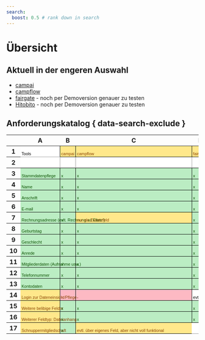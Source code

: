 ```yaml
---
search:
  boost: 0.5 # rank down in search
---
```


# Übersicht

## Aktuell in der engeren Auswahl

- [campai](./campai.md)
- [campflow](./campflow.md)
- [fairgate](./fairgate.md) - noch per Demoversion genauer zu testen
- [Hitobito](./hitobito.md) - noch per Demoversion genauer zu testen

## Anforderungskatalog { data-search-exclude }

<meta http-equiv="Content-Type" content="text/html; charset=utf-8" /><link
  type="text/css"
  rel="stylesheet"
  href="resources/sheet.css"
/>
<style type="text/css">
  .ritz .waffle a {
    color: inherit;
  }
  .ritz .waffle .s1 {
    border-bottom: 1px SOLID #000000;
    border-right: 1px SOLID #000000;
    background-color: #ffe88b;
    text-align: left;
    color: #894403;
    font-family: docs-Helvetica, Arial;
    font-size: 8pt;
    vertical-align: bottom;
    white-space: nowrap;
    direction: ltr;
    padding: 2px 3px 2px 3px;
  }
  .ritz .waffle .s3 {
    border-bottom: 1px SOLID #000000;
    border-right: 1px SOLID #9a9a9a;
    background-color: #ffffff;
    text-align: left;
    color: #000000;
    font-family: Arial;
    font-size: 10pt;
    vertical-align: bottom;
    white-space: nowrap;
    direction: ltr;
    padding: 2px 3px 2px 3px;
  }
  .ritz .waffle .s11 {
    border-left: none;
    border-bottom: 1px SOLID #000000;
    background-color: #ffe88b;
    text-align: left;
    color: #000000;
    font-family: Arial;
    font-size: 10pt;
    vertical-align: bottom;
    white-space: nowrap;
    direction: ltr;
    padding: 2px 3px 2px 3px;
  }
  .ritz .waffle .s5 {
    border-bottom: 1px SOLID #000000;
    border-right: 1px SOLID #000000;
    background-color: #bbedc3;
    text-align: left;
    color: #0b5101;
    font-family: docs-Helvetica, Arial;
    font-size: 8pt;
    vertical-align: bottom;
    white-space: nowrap;
    direction: ltr;
    padding: 2px 3px 2px 3px;
  }
  .ritz .waffle .s8 {
    border-bottom: 1px SOLID #000000;
    border-right: 1px SOLID #000000;
    background-color: #bbedc3;
    text-align: left;
    color: #000000;
    font-family: Arial;
    font-size: 10pt;
    vertical-align: bottom;
    white-space: nowrap;
    direction: ltr;
    padding: 2px 3px 2px 3px;
  }
  .ritz .waffle .s7 {
    border-bottom: 1px SOLID #000000;
    border-right: 1px SOLID #000000;
    background-color: #ffffff;
    text-align: left;
    color: #000000;
    font-family: "docs-Secca KjG", Arial;
    font-size: 8pt;
    vertical-align: bottom;
    white-space: nowrap;
    direction: ltr;
    padding: 2px 3px 2px 3px;
  }
  .ritz .waffle .s0 {
    border-bottom: 1px SOLID #9a9a9a;
    border-right: 1px SOLID #000000;
    background-color: #ffffff;
    text-align: left;
    color: #000000;
    font-family: "docs-Secca KjG", Arial;
    font-size: 8pt;
    vertical-align: bottom;
    white-space: nowrap;
    direction: ltr;
    padding: 2px 3px 2px 3px;
  }
  .ritz .waffle .s6 {
    border-bottom: 1px SOLID #000000;
    border-right: 1px SOLID #000000;
    background-color: #ffe88b;
    text-align: left;
    color: #894403;
    font-family: "docs-Secca KjG", Arial;
    font-size: 8pt;
    vertical-align: bottom;
    white-space: nowrap;
    direction: ltr;
    padding: 2px 3px 2px 3px;
  }
  .ritz .waffle .s10 {
    border-left: none;
    border-right: none;
    border-bottom: 1px SOLID #9a9a9a;
    background-color: #ffffff;
    text-align: left;
    color: #000000;
    font-family: Arial;
    font-size: 10pt;
    vertical-align: bottom;
    white-space: nowrap;
    direction: ltr;
    padding: 2px 3px 2px 3px;
  }
  .ritz .waffle .s9 {
    border-right: none;
    border-bottom: 1px SOLID #000000;
    background-color: #ffe88b;
    text-align: left;
    color: #894403;
    font-family: docs-Helvetica, Arial;
    font-size: 8pt;
    vertical-align: bottom;
    white-space: nowrap;
    direction: ltr;
    padding: 2px 3px 2px 3px;
  }
  .ritz .waffle .s2 {
    border-bottom: 1px SOLID #000000;
    border-right: 1px SOLID #000000;
    background-color: #fdb9c3;
    text-align: left;
    color: #880009;
    font-family: docs-Helvetica, Arial;
    font-size: 8pt;
    vertical-align: bottom;
    white-space: nowrap;
    direction: ltr;
    padding: 2px 3px 2px 3px;
  }
  .ritz .waffle .s4 {
    border-bottom: 1px SOLID #000000;
    border-right: 1px SOLID #000000;
    background-color: #bbedc3;
    text-align: left;
    color: #0b5101;
    font-family: "docs-Secca KjG", Arial;
    font-size: 8pt;
    vertical-align: bottom;
    white-space: nowrap;
    direction: ltr;
    padding: 2px 3px 2px 3px;
  }
</style>
<div class="ritz grid-container" dir="ltr">
  <table class="waffle" cellspacing="0" cellpadding="0">
    <thead>
      <tr>
        <th class="row-header freezebar-origin-ltr"></th>
        <th id="0C0" style="width: 100px" class="column-headers-background">
          A
        </th>
        <th id="0C1" style="width: 100px" class="column-headers-background">
          B
        </th>
        <th id="0C2" style="width: 100px" class="column-headers-background">
          C
        </th>
        <th id="0C3" style="width: 100px" class="column-headers-background">
          D
        </th>
        <th id="0C4" style="width: 100px" class="column-headers-background">
          E
        </th>
      </tr>
    </thead>
    <tbody>
      <tr style="height: 20px">
        <th id="0R0" style="height: 20px" class="row-headers-background">
          <div class="row-header-wrapper" style="line-height: 20px">1</div>
        </th>
        <td class="s0" dir="ltr">Tools</td>
        <td class="s1" dir="ltr">campai</td>
        <td class="s1" dir="ltr">campflow</td>
        <td class="s1" dir="ltr">fairGate</td>
        <td class="s2" dir="ltr">Hitobito</td>
      </tr>
      <tr style="height: 20px">
        <th id="0R1" style="height: 20px" class="row-headers-background">
          <div class="row-header-wrapper" style="line-height: 20px">2</div>
        </th>
        <td class="s3"></td>
        <td class="s3"></td>
        <td class="s3"></td>
        <td class="s3"></td>
        <td class="s3"></td>
      </tr>
      <tr style="height: 20px">
        <th id="0R2" style="height: 20px" class="row-headers-background">
          <div class="row-header-wrapper" style="line-height: 20px">3</div>
        </th>
        <td class="s4 softmerge" dir="ltr">
          <div class="softmerge-inner" style="width: 97px; left: -1px">
            Stammdatenpflege
          </div>
        </td>
        <td class="s5" dir="ltr">x</td>
        <td class="s5" dir="ltr">x</td>
        <td class="s5" dir="ltr">x</td>
        <td class="s5" dir="ltr">x</td>
      </tr>
      <tr style="height: 20px">
        <th id="0R3" style="height: 20px" class="row-headers-background">
          <div class="row-header-wrapper" style="line-height: 20px">4</div>
        </th>
        <td class="s4" dir="ltr">Name</td>
        <td class="s5" dir="ltr">x</td>
        <td class="s5" dir="ltr">x</td>
        <td class="s5" dir="ltr">x</td>
        <td class="s5" dir="ltr">x</td>
      </tr>
      <tr style="height: 20px">
        <th id="0R4" style="height: 20px" class="row-headers-background">
          <div class="row-header-wrapper" style="line-height: 20px">5</div>
        </th>
        <td class="s4" dir="ltr">Anschrift</td>
        <td class="s5" dir="ltr">x</td>
        <td class="s5" dir="ltr">x</td>
        <td class="s5" dir="ltr">x</td>
        <td class="s5" dir="ltr">x</td>
      </tr>
      <tr style="height: 20px">
        <th id="0R5" style="height: 20px" class="row-headers-background">
          <div class="row-header-wrapper" style="line-height: 20px">6</div>
        </th>
        <td class="s4" dir="ltr">E-mail</td>
        <td class="s5" dir="ltr">x</td>
        <td class="s5" dir="ltr">x</td>
        <td class="s5" dir="ltr">x</td>
        <td class="s5" dir="ltr">x</td>
      </tr>
      <tr style="height: 20px">
        <th id="0R6" style="height: 20px" class="row-headers-background">
          <div class="row-header-wrapper" style="line-height: 20px">7</div>
        </th>
        <td class="s4 softmerge" dir="ltr">
          <div class="softmerge-inner" style="width: 97px; left: -1px">
            Rechnungsadresse (evlt. Rechnung an Eltern)
          </div>
        </td>
        <td class="s5" dir="ltr">x</td>
        <td class="s1" dir="ltr">nur als Zusatzfeld</td>
        <td class="s5" dir="ltr">x</td>
        <td class="s1" dir="ltr">?</td>
      </tr>
      <tr style="height: 20px">
        <th id="0R7" style="height: 20px" class="row-headers-background">
          <div class="row-header-wrapper" style="line-height: 20px">8</div>
        </th>
        <td class="s4" dir="ltr">Geburtstag</td>
        <td class="s5" dir="ltr">x</td>
        <td class="s5" dir="ltr">x</td>
        <td class="s5" dir="ltr">x</td>
        <td class="s5" dir="ltr">x</td>
      </tr>
      <tr style="height: 20px">
        <th id="0R8" style="height: 20px" class="row-headers-background">
          <div class="row-header-wrapper" style="line-height: 20px">9</div>
        </th>
        <td class="s4" dir="ltr">Geschlecht</td>
        <td class="s5" dir="ltr">x</td>
        <td class="s5" dir="ltr">x</td>
        <td class="s5" dir="ltr">x</td>
        <td class="s5" dir="ltr">x</td>
      </tr>
      <tr style="height: 20px">
        <th id="0R9" style="height: 20px" class="row-headers-background">
          <div class="row-header-wrapper" style="line-height: 20px">10</div>
        </th>
        <td class="s4" dir="ltr">Anrede</td>
        <td class="s5" dir="ltr">x</td>
        <td class="s5" dir="ltr">x</td>
        <td class="s5" dir="ltr">x</td>
        <td class="s1" dir="ltr">?</td>
      </tr>
      <tr style="height: 20px">
        <th id="0R10" style="height: 20px" class="row-headers-background">
          <div class="row-header-wrapper" style="line-height: 20px">11</div>
        </th>
        <td class="s4 softmerge" dir="ltr">
          <div class="softmerge-inner" style="width: 97px; left: -1px">
            Mitgliederdaten (Aufnahme usw.)
          </div>
        </td>
        <td class="s5" dir="ltr">x</td>
        <td class="s5" dir="ltr">x</td>
        <td class="s5" dir="ltr">x</td>
        <td class="s1" dir="ltr">?</td>
      </tr>
      <tr style="height: 20px">
        <th id="0R11" style="height: 20px" class="row-headers-background">
          <div class="row-header-wrapper" style="line-height: 20px">12</div>
        </th>
        <td class="s4" dir="ltr">Telefonnummer</td>
        <td class="s5" dir="ltr">x</td>
        <td class="s5" dir="ltr">x</td>
        <td class="s5" dir="ltr">x</td>
        <td class="s5" dir="ltr">x</td>
      </tr>
      <tr style="height: 20px">
        <th id="0R12" style="height: 20px" class="row-headers-background">
          <div class="row-header-wrapper" style="line-height: 20px">13</div>
        </th>
        <td class="s4" dir="ltr">Kontodaten</td>
        <td class="s5" dir="ltr">x</td>
        <td class="s5" dir="ltr">x</td>
        <td class="s5" dir="ltr">x</td>
        <td class="s1" dir="ltr">?</td>
      </tr>
      <tr style="height: 20px">
        <th id="0R13" style="height: 20px" class="row-headers-background">
          <div class="row-header-wrapper" style="line-height: 20px">14</div>
        </th>
        <td class="s6 softmerge" dir="ltr">
          <div class="softmerge-inner" style="width: 97px; left: -1px">
            Login zur Dateneinsicht/Pflege
          </div>
        </td>
        <td class="s2" dir="ltr">-</td>
        <td class="s2" dir="ltr">-</td>
        <td class="s7" dir="ltr">evtl.</td>
        <td class="s5" dir="ltr">x</td>
      </tr>
      <tr style="height: 20px">
        <th id="0R14" style="height: 20px" class="row-headers-background">
          <div class="row-header-wrapper" style="line-height: 20px">15</div>
        </th>
        <td class="s6 softmerge" dir="ltr">
          <div class="softmerge-inner" style="width: 97px; left: -1px">
            Weitere belibige Felder
          </div>
        </td>
        <td class="s5" dir="ltr">x</td>
        <td class="s5" dir="ltr">x</td>
        <td class="s5" dir="ltr">x</td>
        <td class="s5" dir="ltr">x</td>
      </tr>
      <tr style="height: 20px">
        <th id="0R15" style="height: 20px" class="row-headers-background">
          <div class="row-header-wrapper" style="line-height: 20px">16</div>
        </th>
        <td class="s6 softmerge" dir="ltr">
          <div class="softmerge-inner" style="width: 97px; left: -1px">
            Weiterer Feldtyp: Dateianhang
          </div>
        </td>
        <td class="s5" dir="ltr">x</td>
        <td class="s5" dir="ltr">x</td>
        <td class="s5" dir="ltr">x</td>
        <td class="s8"></td>
      </tr>
      <tr style="height: 20px">
        <th id="0R16" style="height: 20px" class="row-headers-background">
          <div class="row-header-wrapper" style="line-height: 20px">17</div>
        </th>
        <td class="s6 softmerge" dir="ltr">
          <div class="softmerge-inner" style="width: 97px; left: -1px">
            Schnuppermitgliedschaft
          </div>
        </td>
        <td class="s5" dir="ltr">x</td>
        <td class="s9 softmerge" dir="ltr">
          <div class="softmerge-inner" style="width: 298px; left: -1px">
            evtl. über eigenes Feld, aber nicht voll funktional
          </div>
        </td>
        <td class="s10"></td>
        <td class="s11"></td>
      </tr>
    </tbody>
  </table>
</div>

